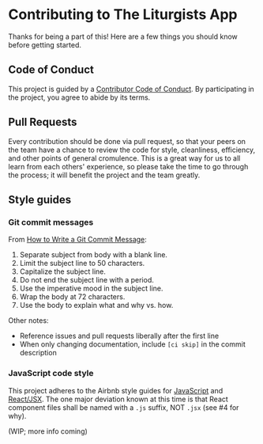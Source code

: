 # Contributing to The Liturgists App

Thanks for being a part of this! Here are a few things you should know before getting started.

## Code of Conduct

This project is guided by a [Contributor Code of Conduct](CODE_OF_CONDUCT.md).
By participating in the project, you agree to abide by its terms.

## Pull Requests

Every contribution should be done via pull request, so that your peers on the team have a chance
to review the code for style, cleanliness, efficiency, and other points of general cromulence.
This is a great way for us to all learn from each others' experience, so please take the time
to go through the process; it will benefit the project and the team greatly.

## Style guides

### Git commit messages

From [How to Write a Git Commit Message](https://chris.beams.io/posts/git-commit/):

1. Separate subject from body with a blank line.
1. Limit the subject line to 50 characters.
1. Capitalize the subject line.
1. Do not end the subject line with a period.
1. Use the imperative mood in the subject line.
1. Wrap the body at 72 characters.
1. Use the body to explain what and why vs. how.

Other notes:
* Reference issues and pull requests liberally after the first line
* When only changing documentation, include `[ci skip]` in the commit description

### JavaScript code style

This project adheres to the Airbnb style guides for [JavaScript](https://github.com/airbnb/javascript/)
and [React/JSX](https://github.com/airbnb/javascript/tree/master/react). The one major deviation known
at this time is that React component files shall be named with a `.js` suffix, NOT `.jsx` (see #4 for why).

(WIP; more info coming)
